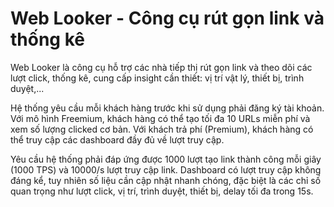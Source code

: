 # Web Looker - Công cụ rút gọn link và thống kê

Web Looker là công cụ hỗ trợ các nhà tiếp thị rút gọn link và theo dõi các lượt click, thống kê, cung cấp insight cần thiết: vị trí vật lý, thiết bị, trình duyệt,...

Hệ thống yêu cầu mỗi khách hàng trước khi sử dụng phải đăng ký tài khoản. Với mô hình Freemium, khách hàng có thể tạo tối đa 10 URLs miễn phí và xem số lượng clicked cơ bản. Với khách trả phí (Premium), khách hàng có thể truy cập các dashboard đầy đủ về lượt truy cập.

Yêu cầu hệ thống phải đáp ứng được 1000 lượt tạo link thành công mỗi giây (1000 TPS) và 10000/s lượt truy cập link. Dashboard có lượt truy cập không đáng kể, tuy nhiên số liệu cần cập nhật nhanh chóng, đặc biệt là các chỉ số quan trọng như lượt click, vị trí, trình duyệt, thiết bị, delay tối đa trong 15s.